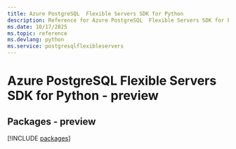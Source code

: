 ```yaml
---
title: Azure PostgreSQL  Flexible Servers SDK for Python
description: Reference for Azure PostgreSQL  Flexible Servers SDK for Python
ms.date: 10/17/2025
ms.topic: reference
ms.devlang: python
ms.service: postgresqlflexibleservers
---
```

# Azure PostgreSQL  Flexible Servers SDK for Python - preview
## Packages - preview
[!INCLUDE [packages](postgresql--flexible-servers-index.md)]